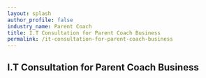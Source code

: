 ```yaml
---
layout: splash 
author_profile: false 
industry_name: Parent Coach
title: I.T Consultation for Parent Coach Business
permalink: /it-consultation-for-parent-coach-business
---
```


## I.T Consultation for Parent Coach Business